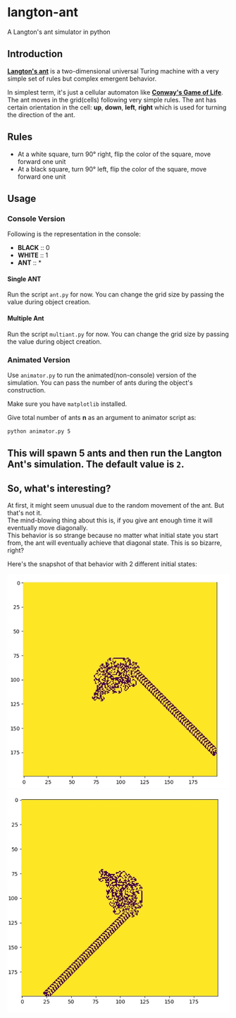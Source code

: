 # langton-ant
A Langton's ant simulator in python

## Introduction
[**Langton's ant**](https://en.wikipedia.org/wiki/Langton%27s_ant) is a two-dimensional universal Turing machine 
with a very simple set of rules but complex emergent behavior.  

In simplest term, it's just a cellular automaton like [**Conway's Game of Life**](https://en.wikipedia.org/wiki/Conway%27s_Game_of_Life).  
The ant moves in the grid(cells) following very simple rules. 
The ant has certain orientation in the cell: **up**, **down**, **left**, **right** which is used for turning the direction of the ant.

## Rules
- At a white square, turn 90° right, flip the color of the square, move forward one unit   
- At a black square, turn 90° left, flip the color of the square, move forward one unit


## Usage

### Console Version
Following is the representation in the console:  
- **BLACK** ::  0
- **WHITE** ::  1
- **ANT**   ::  *

#### Single ANT
Run the script `ant.py` for now. You can change the grid size by passing the value during object creation.  

#### Multiple Ant
Run the script `multiant.py` for now. You can change the grid size by passing the value during object creation.  

### Animated Version
Use `animator.py` to run the animated(non-console) version of the simulation. You can pass the number of ants during the 
object's construction.

Make sure you have `matplotlib` installed.

Give total number of ants **n** as an argument to animator script as:
```bash
python animator.py 5
```

This will spawn 5 ants and then run the Langton Ant's simulation. The default value is `2`.
-----

## So, what's interesting?
At first, it might seem unusual due to the random movement of the ant. But that's not it.  
The mind-blowing thing about this is, if you give ant enough time it will eventually move diagonally.  
This behavior is so strange because no matter what initial state you start from, the ant will eventually 
achieve that diagonal state. This is so bizarre, right?  

Here's the snapshot of that behavior with 2 different initial states: 

![Figure 1](fig.jpeg)
![Figure 2](fig2.jpeg)

